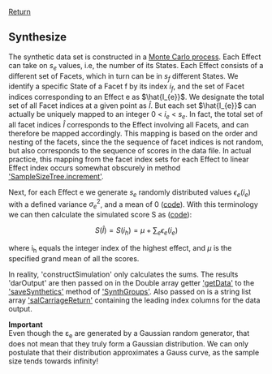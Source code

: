 [Return](professionals.md)
## Synthesize ##
The synthetic data set is constructed in a [Monte Carlo process](https://en.wikipedia.org/wiki/Monte_Carlo_method). Each Effect can take on $s_{e}$ values, i.e, the number of its States. Each Effect consists of a different set of Facets, which in turn can be in $s_{f}$ different States. We identify a specific State of a Facet f by its index $i_{f}$, and the set of Facet indices corresponding to an Effect e as 
$\hat{I_{e}}$. We designate the total set of all Facet indices at a given point as $\hat{I}$.  But each set $\hat{I_{e}}$ can actually be uniquely mapped to an  integer 0 &lt; $i_{e}$ &lt; $s_{e}$.  In fact, the total set of all facet indices $\hat{I}$ corresponds to the Effect involving all Facets, and can therefore be mapped accordingly. This mapping is based on the order and nesting of the facets, since the the sequence of facet indices is not random, but also corresponds to the sequence of scores in the data file. In actual practice, this mapping from the facet index sets for each Effect to linear Effect index occurs somewhat obscurely in method ['SampleSizeTree.increment'](../workbench/GS_L/src/model/SampleSizeTree.java#L594).

Next, for each Effect e we generate $s_{e}$ randomly distributed values $\epsilon_{e}(i_{e})$ with a defined variance $\sigma^{2}_{e}$, and a mean of 0 ([code](../workbench/GS_L/src/utilities/constructSimulation.java#L100)). With this terminology we can then calculate the simulated score S as ([code](../workbench/GS_L/src/utilities/constructSimulation.java#L75)):

$$S(\hat{I}) = S(i_{h}) = \mu + \sum_{e}\epsilon_{e}(i_{e})$$

where i<sub>h</sub> equals the integer index of the highest effect, and $\mu$ is the specified grand mean of all the scores.

In reality, 'constructSimulation' only calculates the sums. The results 'darOutput' are then passed on in the Double array getter ['getData'](../workbench/GS_L/src/utilities/constructSimulation.java#L164) to the ['saveSynthetics'](../workbench/GS_L/src/steps/SynthGroups.java#L1161) method of ['SynthGroups'](../workbench/GS_L/src/steps/SynthGroups.java#L168). Also passed on is a string list array ['salCarriageReturn'](../workbench/GS_L/src/utilities/constructSimulation.java#L168) containing the leading index columns for the data output.


**Important**  
Even though the &epsilon;<sub>e</sub> are generated by a Gaussian random generator, that does not mean that they truly form a Gaussian distribution. We can only postulate that their distribution approximates a Gauss curve, as the sample size tends towards infinity!
